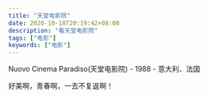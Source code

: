 ```yaml
---
title: "天堂电影院"
date: 2020-10-18T20:19:42+08:00
description: "看天堂电影院"
tags: ["电影"]
keywords: ["电影"]
---
```


Nuovo Cinema Paradiso(天堂电影院) - 1988 - 意大利、法国

好美啊，青春啊，一去不复返啊！

